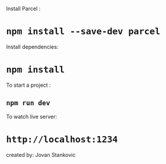 Install Parcel :

# `npm install --save-dev parcel`

Install dependencies:

# `npm install`

To start a project :

## `npm run dev`

To watch live server:

# `http://localhost:1234`

created by: Jovan Stankovic
